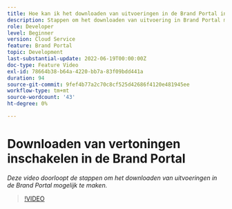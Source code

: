 ```yaml
---
title: Hoe kan ik het downloaden van uitvoeringen in de Brand Portal inschakelen?
description: Stappen om het downloaden van uitvoering in Brand Portal mogelijk te maken
role: Developer
level: Beginner
version: Cloud Service
feature: Brand Portal
topic: Development
last-substantial-update: 2022-06-19T00:00:00Z
doc-type: Feature Video
exl-id: 78664b38-b64a-4220-bb7a-83f09bdd441a
duration: 94
source-git-commit: 9fef4b77a2c70c8cf525d42686f4120e481945ee
workflow-type: tm+mt
source-wordcount: '43'
ht-degree: 0%

---
```


# Downloaden van vertoningen inschakelen in de Brand Portal

*Deze video doorloopt de stappen om het downloaden van uitvoeringen in de Brand Portal mogelijk te maken.*

>[!VIDEO](https://video.tv.adobe.com/v/335449?quality=12&learn=on)
